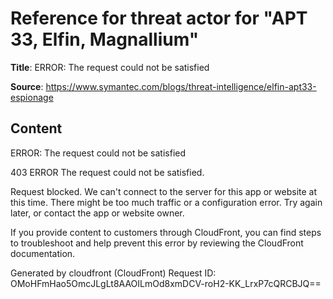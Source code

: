 # Reference for threat actor for "APT 33, Elfin, Magnallium"

**Title**: ERROR: The request could not be satisfied

**Source**: https://www.symantec.com/blogs/threat-intelligence/elfin-apt33-espionage

## Content


ERROR: The request could not be satisfied

403 ERROR
The request could not be satisfied.

Request blocked.
We can't connect to the server for this app or website at this time. There might be too much traffic or a configuration error. Try again later, or contact the app or website owner.

If you provide content to customers through CloudFront, you can find steps to troubleshoot and help prevent this error by reviewing the CloudFront documentation.



Generated by cloudfront (CloudFront)
Request ID: OMoHFmHao5OmcJLgLt8AAOILmOd8xmDCV-roH2-KK_LrxP7cQRCBJQ==




